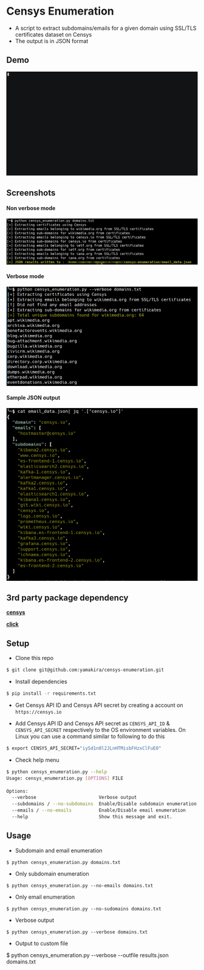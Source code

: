 # Censys Enumeration

- A script to extract subdomains/emails for a given domain using SSL/TLS certificates dataset on Censys
- The output is in JSON format

## Demo

![script-in-action](imgs/demo.gif)
## Screenshots

#### Non verbose mode
![non-verbose](imgs/non_verbose.png)


#### Verbose mode
![verbose](imgs/verbose_output.png)

#### Sample JSON output
![non-verbose](imgs/sample_json_output.png)
## 3rd party package dependency 

[**censys**](https://pypi.python.org/pypi/censys)

[**click**](https://pypi.python.org/pypi/click)

## Setup

- Clone this repo

```bash
$ git clone git@github.com:yamakira/censys-enumeration.git
```

- Install dependencies

```bash
$ pip install -r requirements.txt
```

- Get Censys API ID and Censys API secret by creating a account on `https://censys.io`

- Add Censys API ID and Censys API secret as  `CENSYS_API_ID` & `CENSYS_API_SECRET` respectively to the OS environment variables. On Linux you can use a command similar to following to do this

```bash
$ export CENSYS_API_SECRET="iySd1n0l2JLnHTMisbFHzxClFuE0"
```

- Check help menu


```bash
$ python censys_enumeration.py --help                                                                                                 
Usage: censys_enumeration.py [OPTIONS] FILE

Options:
  --verbose                       Verbose output
  --subdomains / --no-subdomains  Enable/Disable subdomain enumeration
  --emails / --no-emails          Enable/Disable email enumeration
  --help                          Show this message and exit.
```

## Usage

- Subdomain and email enumeration

```
$ python censys_enumeration.py domains.txt
```

- Only subdomain enumeration

```
$ python censys_enumeration.py --no-emails domains.txt 
```

- Only email enumeration

```
$ python censys_enumeration.py --no-sudomains domains.txt 
```

- Verbose output

```
$ python censys_enumeration.py --verbose domains.txt 
```

- Output to custom file

$ python censys_enumeration.py --verbose --outfile results.json domains.txt 
```
```